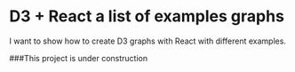 # D3 + React a list of examples graphs
I want to show how to create D3 graphs with React with different examples.

###This project is under construction
